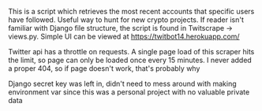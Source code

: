 This is a script which retrieves the most recent accounts that specific users have followed. Useful way to hunt for new crypto projects. If reader isn't familiar with Django file structure, the script is found in Twitscrape -> views.py. Simple UI can be viewed at https://twitbot14.herokuapp.com/

Twitter api has a throttle on requests. A single page load of this scraper hits the limit, so page can only be loaded once every 15 minutes. I never added a proper 404, so if page doesn't work, that's probably why

Django secret key was left in, didn't need to mess around with making environment var since this was a personal project with no valuable private data

